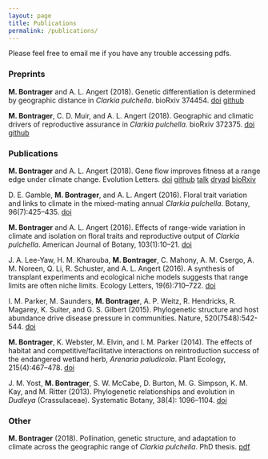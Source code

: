 ```yaml
---
layout: page
title: Publications
permalink: /publications/
---
```


Please feel free to email me if you have any trouble accessing pdfs.


### Preprints

**M. Bontrager** and A. L. Angert (2018). Genetic differentiation is determined by geographic distance in *Clarkia pulchella*. bioRxiv 374454. [doi](https://doi.org/10.1101/374454) [github](https://github.com/meganbontrager/clarkia-pulchella-popgen)

**M. Bontrager**, C. D. Muir, and A. L. Angert (2018). Geographic and climatic drivers of reproductive assurance in *Clarkia pulchella*. bioRxiv 372375. [doi](https://doi.org/10.1101/372375) [github](https://github.com/meganbontrager/clarkia-reproductive-assurance)


### Publications

**M. Bontrager** and A. L. Angert (2018). Gene flow improves fitness at a range edge under climate change. Evolution Letters. [doi](https://doi.org/10.1002/evl3.91) [github](https://github.com/meganbontrager/clarkia-pulchella-transplant) [talk](https://www.youtube.com/watch?v=HqVgQzIJLyA) [dryad](https://datadryad.org/resource/doi:10.5061/dryad.1b90t69) [bioRxiv](https://www.biorxiv.org/content/early/2018/10/31/399469)

D. E. Gamble, **M. Bontrager**, and A. L. Angert (2016). Floral trait variation and links to climate in the mixed-mating annual *Clarkia pulchella*. Botany, 96(7):425–435. [doi](https://doi.org/10.1139/cjb-2017-0234)

**M. Bontrager** and A. L. Angert (2016). Effects of range-wide variation in climate and isolation on floral traits and reproductive output of *Clarkia pulchella*. American Journal of Botany, 103(1):10–21. [doi](https://doi.org/10.3732/ajb.1500091)

J. A. Lee-Yaw, H. M. Kharouba, **M. Bontrager**, C. Mahony, A. M. Csergo, A. M. Noreen, Q. Li, R. Schuster, and A. L. Angert (2016). A synthesis of transplant experiments and ecological niche models suggests that range limits are often niche limits. Ecology Letters, 19(6):710–722. [doi](https://doi.org/10.1111/ele.12604)

I. M. Parker, M. Saunders, **M. Bontrager**, A. P. Weitz, R. Hendricks, R. Magarey, K. Suiter, and G. S. Gilbert (2015). Phylogenetic structure and host abundance drive disease pressure in communities. Nature, 520(7548):542-544. [doi](https://doi.org/10.1038/nature14372)

**M. Bontrager**, K. Webster, M. Elvin, and I. M. Parker (2014). The effects of habitat and competitive/facilitative interactions on reintroduction success of the endangered wetland herb, *Arenaria paludicola*. Plant Ecology, 215(4):467–478. [doi](https://doi.org/10.1007/s11258-014-0317-z)

J. M. Yost, **M. Bontrager**, S. W. McCabe, D. Burton, M. G. Simpson, K. M. Kay, and M. Ritter (2013). Phylogenetic relationships and evolution in *Dudleya* (Crassulaceae). Systematic Botany, 38(4): 1096–1104. [doi](
https://doi.org/10.1600/036364413X674760)


### Other

**M. Bontrager** (2018). Pollination, genetic structure, and adaptation to climate across the geographic range of *Clarkia pulchella*. PhD thesis. [pdf](https://open.library.ubc.ca/cIRcle/collections/ubctheses/24/items/1.0371000)
